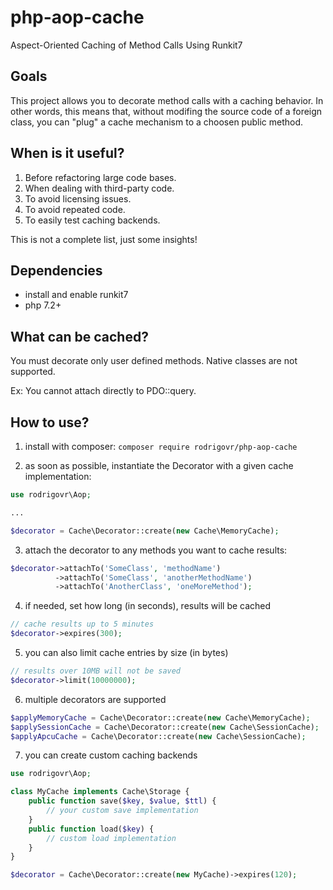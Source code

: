 # php-aop-cache
Aspect-Oriented Caching of Method Calls Using Runkit7

## Goals

This project allows you to decorate method calls with a caching behavior.
In other words, this means that, without modifing the source code of a foreign class, 
you can "plug" a cache mechanism to a choosen public method.

## When is it useful?

1. Before refactoring large code bases.
2. When dealing with third-party code.
3. To avoid licensing issues.
4. To avoid repeated code.
5. To easily test caching backends.

This is not a complete list, just some insights!

## Dependencies

- install and enable runkit7 
- php 7.2+

## What can be cached?

You must decorate only user defined methods. Native classes are not supported.

Ex: You cannot attach directly to PDO::query.

## How to use?

1. install with composer: `composer require rodrigovr/php-aop-cache`

2. as soon as possible, instantiate the Decorator with a given cache implementation:

```php
use rodrigovr\Aop;

...

$decorator = Cache\Decorator::create(new Cache\MemoryCache);
```

3. attach the decorator to any methods you want to cache results:

```php
$decorator->attachTo('SomeClass', 'methodName')
          ->attachTo('SomeClass', 'anotherMethodName')
          ->attachTo('AnotherClass', 'oneMoreMethod');
```

4. if needed, set how long (in seconds), results will be cached

```php
// cache results up to 5 minutes
$decorator->expires(300);
```

5. you can also limit cache entries by size (in bytes)
```php
// results over 10MB will not be saved
$decorator->limit(10000000);
```

6. multiple decorators are supported

```php
$applyMemoryCache = Cache\Decorator::create(new Cache\MemoryCache);
$applySessionCache = Cache\Decorator::create(new Cache\SessionCache);
$applyApcuCache = Cache\Decorator::create(new Cache\SessionCache);
```

7. you can create custom caching backends

```php
use rodrigovr\Aop;

class MyCache implements Cache\Storage {
    public function save($key, $value, $ttl) {
        // your custom save implementation
    }
    public function load($key) {
        // custom load implementation
    }
}

$decorator = Cache\Decorator::create(new MyCache)->expires(120);
